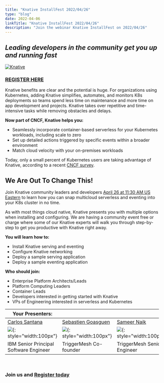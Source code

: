 ```yaml
---
title: "Knative InstallFest 2022/04/26"
type: "blog"
date: 2022-04-06
linkTitle: "Knative InstallFest 2022/04/26"
description: "Join the webinar Knative InstallFest on 2022/04/26"
---
```



## _Leading developers in the community get you up and running fast_

[![Knative](https://global-uploads.webflow.com/5f683649f57c921f6db67087/623216bbbcf4107b28345769_Knative%20InstallFest%20(3).png)](https://triggermesh.zoom.us/webinar/register/WN_QrPd39pPT3uapuq-ttaU0g)
​
### [REGISTER HERE](https://triggermesh.zoom.us/webinar/register/WN_QrPd39pPT3uapuq-ttaU0g)

Knative benefits are clear and the potential is huge. For organizations using Kubernetes, adding Knative simplifies, automates, and monitors K8s deployments so teams spend less time on maintenance and more time on app development and projects. Knative takes over repetitive and time-intensive tasks while removing obstacles and delays.
​

**Now part of CNCF, Knative helps you:**


- Seamlessly incorporate container-based serverless for your Kubernetes workloads, including scale to zero
- Set up detailed actions triggered by specific events within a broader environment
- Match cloud velocity with your on-premises workloads
​

Today, only a small percent of Kubernetes users are taking advantage of Knative, according to a recent [CNCF survey](https://github.com/cncf/surveys/tree/main/cloudnative).

## We Are Out To Change This!
Join Knative community leaders and developers [April 26 at 11:30 AM US Eastern](https://dateful.com/convert/utc?t=330pm&d=2022-04-26) to learn how you can snap multicloud serverless and eventing into your K8s cluster in no time.
​

As with most things cloud native, Knative presents you with multiple options when installing and configuring. We are having a community event free or charge where some of our Knative  experts will walk you through step-by-step to get you productive with Knative right away.
​

**You will learn how to:**
​

- Install Knative serving and eventing
- Configure Knative networking
- Deploy a sample serving application
- Deploy a sample eventing application
​

**Who should join:**
​

- Enterprise Platform Architects/Leads
- Platform Computing Leaders
- Container Leads
- Developers interested in getting started with Knative
- VPs of Engineering interested in serverless and Kubernetes


| **Your Presenters:** |  |  |  |
| --- | --- | --- | --- |
| [Carlos Santana](https://twitter.com/csantanapr) | [Sebastien Goasguen](https://twitter.com/sebgoa) | [Sameer Naik](https://github.com/sameersbn) | [Chris Parlette](https://twitter.com/cparlette) |
| ![](https://github.com/csantanapr.png){: style="width:100px"} | ![](https://global-uploads.webflow.com/5f683649f57c921f6db67087/5f76cb7797985c2435417012_seb.jpg){: style="width:100px"} | ![](https://global-uploads.webflow.com/5f683649f57c921f6db67087/5f8054084119085767c10ca1_Sameer_Naik.jpg){: style="width:100px"} |  ![](https://global-uploads.webflow.com/5f683649f57c921f6db67087/61f04838f5dabf0067823889_TA1J7JEBS-U02L9JN2EQH-1e25a727635e-512.png){: style="width:100px"} |
| IBM Senior Principal Software Engineer | TriggerMesh Co-founder | TriggerMesh Senior Engineer | TriggerMesh Sr. Solutions Architect |
​

### Join us and [Register today](https://triggermesh.zoom.us/webinar/register/WN_QrPd39pPT3uapuq-ttaU0g)
